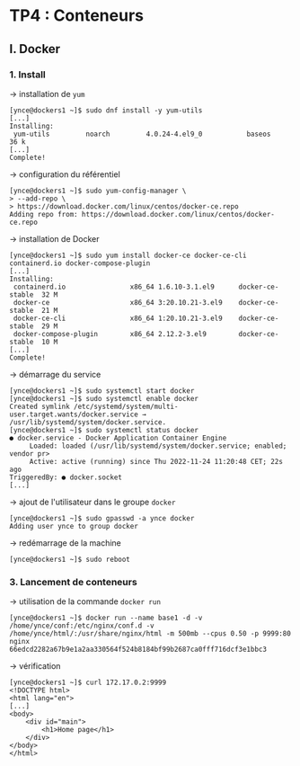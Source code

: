 
# TP4 : Conteneurs

## I. Docker

### 1. Install

-> installation de `yum`
```
[ynce@dockers1 ~]$ sudo dnf install -y yum-utils
[...]
Installing:
 yum-utils         noarch         4.0.24-4.el9_0           baseos          36 k
[...]
Complete!
```

-> configuration du référentiel
```
[ynce@dockers1 ~]$ sudo yum-config-manager \
> --add-repo \
> https://download.docker.com/linux/centos/docker-ce.repo
Adding repo from: https://download.docker.com/linux/centos/docker-ce.repo
```

-> installation de Docker
```
[ynce@dockers1 ~]$ sudo yum install docker-ce docker-ce-cli containerd.io docker-compose-plugin
[...]
Installing:
 containerd.io                x86_64 1.6.10-3.1.el9      docker-ce-stable  32 M
 docker-ce                    x86_64 3:20.10.21-3.el9    docker-ce-stable  21 M
 docker-ce-cli                x86_64 1:20.10.21-3.el9    docker-ce-stable  29 M
 docker-compose-plugin        x86_64 2.12.2-3.el9        docker-ce-stable  10 M
[...]
Complete!
```

-> démarrage du service
```
[ynce@dockers1 ~]$ sudo systemctl start docker
[ynce@dockers1 ~]$ sudo systemctl enable docker
Created symlink /etc/systemd/system/multi-user.target.wants/docker.service → /usr/lib/systemd/system/docker.service.
[ynce@dockers1 ~]$ sudo systemctl status docker
● docker.service - Docker Application Container Engine
     Loaded: loaded (/usr/lib/systemd/system/docker.service; enabled; vendor pr>
     Active: active (running) since Thu 2022-11-24 11:20:48 CET; 22s ago
TriggeredBy: ● docker.socket
[...]
```

-> ajout de l'utilisateur dans le groupe `docker`
```
[ynce@dockers1 ~]$ sudo gpasswd -a ynce docker
Adding user ynce to group docker
```

-> redémarrage de la machine
```
[ynce@dockers1 ~]$ sudo reboot
```

### 3. Lancement de conteneurs

-> utilisation de la commande `docker run`
```
[ynce@dockers1 ~]$ docker run --name base1 -d -v /home/ynce/conf:/etc/nginx/conf.d -v /home/ynce/html/:/usr/share/nginx/html -m 500mb --cpus 0.50 -p 9999:80 nginx
66edcd2282a67b9e1a2aa330564f524b8184bf99b2687ca0fff716dcf3e1bbc3
```

-> vérification
```
[ynce@dockers1 ~]$ curl 172.17.0.2:9999
<!DOCTYPE html>
<html lang="en">
[...]
<body>
	<div id="main">
		<h1>Home page</h1>
	</div>
</body>
</html>
```

